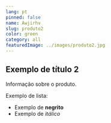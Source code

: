```yaml
---
lang: pt
pinned: false
name: Awjirhv
slug: produto2
color: green
category: all
featuredImage: ../images/produto2.jpg
---
```


## Exemplo de título 2

Informação sobre o produto.

Exemplo de lista:

- Exemplo de **negrito**
- Exemplo de _itálico_
